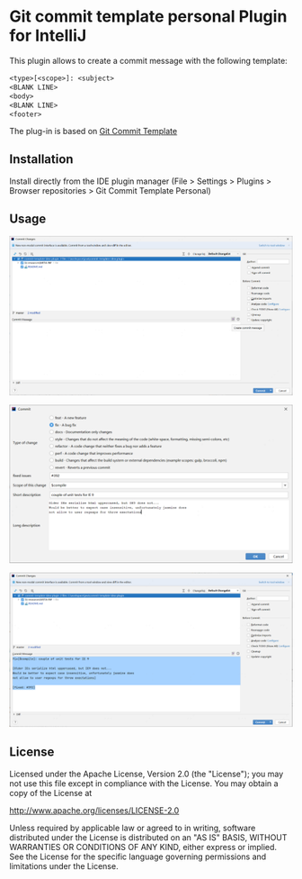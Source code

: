 # Git commit template personal Plugin for IntelliJ

This plugin allows to create a commit message with the following template:

```
<type>[<scope>]: <subject>
<BLANK LINE>
<body>
<BLANK LINE>
<footer>
```

<p>The plug-in is based on <a href="https://plugins.jetbrains.com/plugin/9861-git-commit-template">Git Commit Template</a></p>

## Installation

Install directly from the IDE plugin manager (File > Settings > Plugins > Browser repositories > Git Commit Template Personal)

## Usage

![Commit-step1](static/commit-template-1.png)

![Commit-step2](static/commit-template-2.png)

![Commit-step3](static/commit-template-3.png)

## License

Licensed under the Apache License, Version 2.0 (the "License");
you may not use this file except in compliance with the License.
You may obtain a copy of the License at

   http://www.apache.org/licenses/LICENSE-2.0

Unless required by applicable law or agreed to in writing, software
distributed under the License is distributed on an "AS IS" BASIS,
WITHOUT WARRANTIES OR CONDITIONS OF ANY KIND, either express or implied.
See the License for the specific language governing permissions and
limitations under the License.

